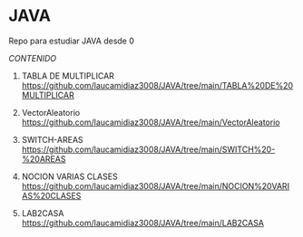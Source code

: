 # JAVA
Repo para estudiar JAVA desde 0

*CONTENIDO*

1. TABLA DE MULTIPLICAR https://github.com/laucamidiaz3008/JAVA/tree/main/TABLA%20DE%20MULTIPLICAR

2. VectorAleatorio https://github.com/laucamidiaz3008/JAVA/tree/main/VectorAleatorio 

3. SWITCH-AREAS https://github.com/laucamidiaz3008/JAVA/tree/main/SWITCH%20-%20AREAS 

4. NOCION VARIAS CLASES https://github.com/laucamidiaz3008/JAVA/tree/main/NOCION%20VARIAS%20CLASES 

5. LAB2CASA https://github.com/laucamidiaz3008/JAVA/tree/main/LAB2CASA

